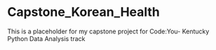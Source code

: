 # Capstone_Korean_Health
This is a placeholder for my capstone project for Code:You- Kentucky Python Data Analysis track
